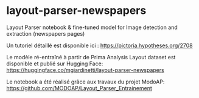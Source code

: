 # layout-parser-newspapers
Layout Parser notebook &amp; fine-tuned model for Image detection and extraction (newspapers pages)

Un tutoriel détaillé est disponible ici : https://pictoria.hypotheses.org/2708

Le modèle ré-entraîné à partir de Prima Analysis Layout dataset est disponible et publié sur Hugging Face: https://huggingface.co/mgiardinetti/layout-parser-newspapers

Le notebook a été réalisé grâce aux travaux du projet ModoAP: https://github.com/MODOAP/Layout_Parser_Entrainement

